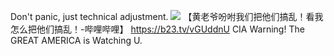 Don't panic, just technical adjustment.
<img src="https://upload-bbs.mihoyo.com/upload/2022/10/21/218080295/9d817e2f8f7b43489eb425edef80278d_4879080454601936270.jpg"/>
【黄老爷吩咐我们把他们搞乱！看我怎么把他们搞乱！-哔哩哔哩】 https://b23.tv/vGUddnU
CIA Warning!
The GREAT AMERICA is Watching U.
